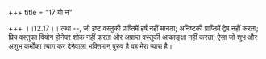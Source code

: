 +++
title = "17 यो न"

+++
।।12.17।। तथा --, जो इष्ट वस्तुकी प्राप्तिमें हर्ष नहीं मानता; अनिष्टकी
प्राप्तिमें द्वेष नहीं करता; प्रिय वस्तुका वियोग होनेपर शोक नहीं करता और
अप्राप्त वस्तुकी आकाङ्क्षा नहीं करता; ऐसा जो शुभ और अशुभ कर्मोंका त्याग
कर देनेवाला भक्तिमान् पुरुष है वह मेरा प्यारा है।
